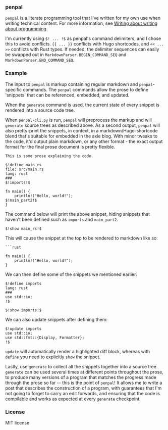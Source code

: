 ### penpal

`penpal` is a literate programming tool that I've written for my own use when writing technical content. For more information, see [Writing about writing about programming](https://axleos.com/writing-about-writing-about-programming/).

I'm currently using `$! ... !$` as penpal's command delimiters, and I chose this to avoid conflicts. `{{ ... }}` conflicts with Hugo shortcodes, and `<< ... >>` conflicts with Rust types. If needed, the delimiter sequences can easily be swapped out in `MarkdownParser.BEGIN_COMMAND_SEQ` and `MarkdownParser.END_COMMAND_SEQ`. 

### Example

The input to `penpal` is markup containing regular markdown and `penpal`-specific commands. The `penpal` commands allow the prose to define 'snippets' that can be referenced, embedded, and updated. 

When the `generate` command is used, the current state of every snippet is rendered into a source code tree. 

When `penpal-cli.py` is run, `penpal` will preprocess the markup and will `generate` source trees as described above. As a second output, `penpal` will also pretty-print the snippets, in context, in a markdown/Hugo-shortcode blend that's suitable for embedded in the axle blog. With minor tweaks to the code, it'd output plain markdown, or any other format - the exact output format for the final prose document is pretty flexible. 

```text
This is some prose explaining the code.

$!define main_rs
file: src/main.rs
lang: rust
###
$!imports!$

fn main() {
    println!("Hello, world!");
$!main_part2!$
}
```

The command below will print the above snippet, hiding snippets that haven't been defined such as `imports` and `main_part2`.

```text
$!show main_rs!$
```

This will cause the snippet at the top to be rendered to markdown like so:

```text
```rust

fn main() {
    println!("Hello, world!");
}
```

We can then define some of the snippets we mentioned earlier:

```text
$!define imports
lang: rust
###
use std::io;
!$

$!show imports!$
```

We can also update snippets after defining them:

```text
$!update imports
use std::io;
use std::fmt::{Display, Formatter};
!$
```

`update` will automatically render a highlighted diff block, whereas with `define` you need to explicitly `show` the snippet.

Lastly, use `generate` to collect all the snippets together into a source tree. `generate` can be used several times at different points throughout the prose, to produce many versions of a program that matches the progress made through the prose so far -- this is the point of `penpal`! It allows me to write a post that describes the construction of a program, with guarantees that I'm not going to forget to carry an edit forwards, and ensuring that the code is compilable and works as expected at every `generate` checkpoint.

### License

MIT license